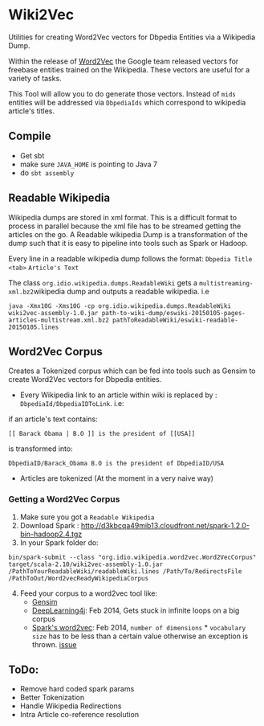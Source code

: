 # Wiki2Vec

Utilities for creating Word2Vec vectors for Dbpedia Entities via a Wikipedia Dump.

Within the release of [Word2Vec](http://code.google.com/p/word2vec/) the Google team released vectors for freebase entities trained on the Wikipedia. These vectors are useful for a variety of tasks.

This Tool will allow you to do generate those vectors. Instead of `mids` entities will be addressed via `DbpediaIds` which correspond to wikipedia article's titles.

## Compile

 - Get sbt
 - make sure `JAVA_HOME` is pointing to Java 7 
 - do `sbt assembly`

## Readable Wikipedia

Wikipedia dumps are stored in xml format. This is a difficult format to process in parallel because the  xml file has to be streamed getting the articles on the go.
A Readable wikipedia Dump is a transformation of the dump such that it is easy to pipeline into tools such as Spark or Hadoop.

Every line in a readable wikipedia dump follows the format:
`Dbpedia Title` `<tab>` `Article's Text`

The class `org.idio.wikipedia.dumps.ReadableWiki` gets a `multistreaming-xml.bz2`wikipedia dump and outputs a readable wikipedia.
i.e

`java -Xmx10G -Xms10G -cp org.idio.wikipedia.dumps.ReadableWiki wiki2vec-assembly-1.0.jar path-to-wiki-dump/eswiki-20150105-pages-articles-multistream.xml.bz2 pathToReadableWiki/eswiki-readable-20150105.lines`


## Word2Vec Corpus

Creates a Tokenized corpus which can be fed into tools such as Gensim to create Word2Vec vectors for Dbpedia entities.

- Every Wikipedia link to an article within wiki is replaced by : `DbpediaId/DbpediaIDToLink`. i.e: 

if an article's text contains: 
```
[[ Barack Obama | B.O ]] is the president of [[USA]]
```

is transformed into:

```
DbpediaID/Barack_Obama B.O is the president of DbpediaID/USA
```

- Articles are tokenized (At the moment in a very naive way)


### Getting a Word2Vec Corpus

1. Make sure you got a `Readable Wikipedia`
2. Download Spark : http://d3kbcqa49mib13.cloudfront.net/spark-1.2.0-bin-hadoop2.4.tgz
3. In your Spark folder do:
  ```
  bin/spark-submit --class "org.idio.wikipedia.word2vec.Word2VecCorpus"  target/scala-2.10/wiki2vec-assembly-1.0.jar   /PathToYourReadableWiki/readableWiki.lines /Path/To/RedirectsFile /PathToOut/Word2vecReadyWikipediaCorpus
  ```
4. Feed your corpus to a word2vec tool like: 
   - [Gensim](https://radimrehurek.com/gensim/)
   - [DeepLearning4j](https://github.com/SkymindIO/deeplearning4j): Feb 2014, Gets stuck in infinite loops on a big corpus
   - [Spark's word2vec](https://github.com/apache/spark/blob/master/mllib/src/main/scala/org/apache/spark/mllib/feature/Word2Vec.scala): Feb 2014, `number of dimensions` * `vocabulary size` has to be less than a certain value otherwise an exception is thrown. [issue](http://mail-archives.apache.org/mod_mbox/spark-issues/201412.mbox/%3CJIRA.12761684.1418621192000.36769.1418759475999@Atlassian.JIRA%3E)


## ToDo: 
- Remove hard coded spark params
- Better Tokenization
- Handle Wikipedia Redirections
- Intra Article co-reference resolution
